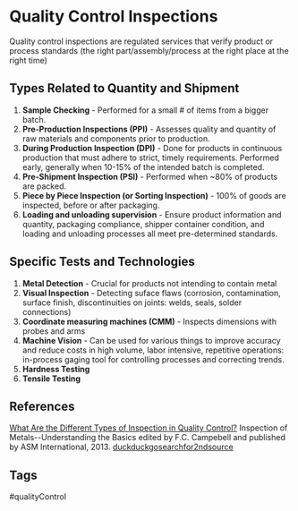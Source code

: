 # Quality Control Inspections  

Quality control inspections are regulated services that verify product or process standards (the right part/assembly/process at the right place at the right time)

## Types Related to Quantity and Shipment
1. **Sample Checking** - Performed for a small # of items from a bigger batch.
2. **Pre-Production Inspections (PPI)** - Assesses quality and quantity of raw materials and components prior to production.
3. **During Production Inspection (DPI)** - Done for products in continuous production that must adhere to strict, timely requirements. Performed early, generally when 10-15% of the intended batch is completed.
4. **Pre-Shipment Inspection (PSI)** - Performed when ~80% of products are packed.
5. **Piece by Piece Inspection (or Sorting Inspection)** - 100% of goods are inspected, before or after packaging.
6. **Loading and unloading supervision** - Ensure product information and quantity, packaging compliance, shipper container condition, and loading and unloading processes all meet pre-determined standards.

## Specific Tests and Technologies
1. **Metal Detection** - Crucial for products not intending to contain metal
2. **Visual Inspection** - Detecting suface flaws (corrosion, contamination, surface finish, discontinuities on joints: welds, seals, solder connections)
3. **Coordinate measuring machines (CMM)** - Inspects dimensions with probes and arms
4. **Machine Vision** - Can be used for various things to improve accuracy and reduce costs in high volume, labor intensive, repetitive operations: in-process gaging tool for controlling processes and correcting trends.
5. **Hardness Testing**
6. **Tensile Testing**

## References
[What Are the Different Types of Inspection in Quality Control?](https://www.hqts.com/what-are-the-different-types-of-inspection-in-quality-control/)
Inspection of Metals--Understanding the Basics edited by F.C. Campebell and published by ASM International, 2013.
[duckduckgosearchfor2ndsource](https://duckduckgo.com/?q=inspection+control+for+most+process+methods+&t=newext&atb=v249-1&ia=web)
## Tags
#qualityControl
